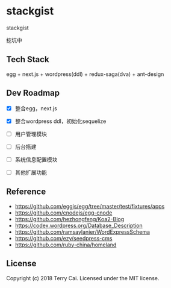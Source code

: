 # stackgist
stackgist

挖坑中



## Tech Stack

egg + next.js + wordpress(ddl) + redux-saga(dva) + ant-design



## Dev Roadmap

- [x] 整合egg，next.js 
- [x] 整合wordpress ddl，初始化sequelize
- [ ] 用户管理模块
- [ ] 后台搭建
- [ ] 系统信息配置模块
- [ ] 其他扩展功能


## Reference

- https://github.com/eggjs/egg/tree/master/test/fixtures/apps
- https://github.com/cnodejs/egg-cnode
- https://github.com/hezhongfeng/Koa2-Blog 
- https://codex.wordpress.org/Database_Description
- https://github.com/ramsaylanier/WordExpressSchema
- https://github.com/ezy/seedpress-cms
- https://github.com/ruby-china/homeland


## License

Copyright (c) 2018 Terry Cai. Licensed under the MIT license.







